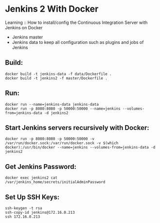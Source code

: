 # Jenkins 2 With Docker
Learning :: How to install/config the Continuous Integration Server with Jenkins on Docker 

* Jenkins master 
* Jenkins data to keep all configuration such as plugins and jobs of Jenkins

## Build:
```
docker build -t jenkins-data -f data/Dockerfile .
docker build -t jenkins2 -f master/Dockerfile .
```

## Run:
```
docker run --name=jenkins-data jenkins-data
docker run -p 8080:8080 -p 50000:50000 --name=jenkins --volumes-from=jenkins-data -d jenkins2
```
## Start Jenkins servers recursively with Docker:
```
docker run -p 8080:8080 -p 50000:50000 -v /var/run/docker.sock:/var/run/docker.sock -v $(which docker):/usr/bin/docker --name=jenkins --volumes-from=jenkins-data -d jenkins2
```

## Get Jenkins Password:
```
docker exec jenkins2 cat /var/jenkins_home/secrets/initialAdminPassword
```

## Set Up SSH Keys:
```
ssh-keygen -t rsa
ssh-copy-id jenkins@172.16.0.213
ssh 172.16.0.213
```